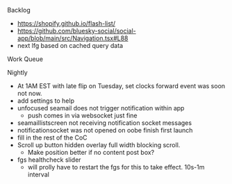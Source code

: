Backlog
* https://shopify.github.io/flash-list/
* https://github.com/bluesky-social/social-app/blob/main/src/Navigation.tsx#L88
* next lfg based on cached query data

Work Queue

Nightly
* At 1AM EST with late flip on Tuesday, set clocks forward event was soon not now.
* add settings to help
* unfocused seamail does not trigger notification within app
  * push comes in via websocket just fine
* seamaillistscreen not receiving notification socket messages
* notificationsocket was not opened on oobe finish first launch
* fill in the rest of the CoC
* Scroll up button hidden overlay full width blocking scroll.
  * Make position better if no content post box?
* fgs healthcheck slider
  * will prolly have to restart the fgs for this to take effect. 10s-1m interval
